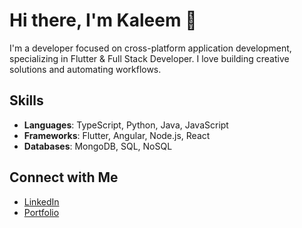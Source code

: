 # Hi there, I'm Kaleem 👋

I'm a developer focused on cross-platform application development, specializing in Flutter & Full Stack Developer. I love building creative solutions and automating workflows. 

## Skills
- **Languages**: TypeScript, Python, Java, JavaScript
- **Frameworks**: Flutter, Angular, Node.js, React
- **Databases**: MongoDB, SQL, NoSQL


## Connect with Me
- [LinkedIn](https://www.linkedin.com/in/kaleem-qureshi-57a06b40/)
- [Portfolio](https://kaleemqureshiportfolio.vercel.app/)
